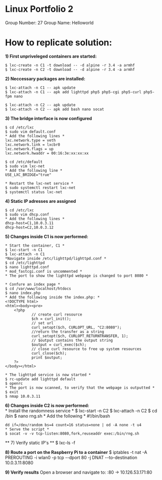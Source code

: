 # Linux Portfolio 2
 Group Number: 27
 Group Name: Helloworld 

# How to replicate solution:
**1) First unpriveleged containers are started:**<br />

	$ lxc-create -n C1 -t download -- -d alpine -r 3.4 -a armhf
	$ lxc-create -n C2 -t download -- -d alpine -r 3.4 -a armhf

**2) Neccessary packages are installed:**<br />

	$ lxc-attach -n C1 -- apk update
	$ lxc-attach -n C1 -- apk add lighttpd php5 php5-cgi php5-curl php5-fpm nano

	$ lxc-attach -n C2 -- apk update
	$ lxc-attach -n C2 -- apk add bash nano socat

**3)  The bridge interface is now configured**<br />

	$ cd /etc/lxc
	$ sudo vim default.conf
	* Add the following lines *
	lxc.network.type = veth
	lxc.network.link = lxcbr0
	lxc.network.flags = up
	lxc.network.hwaddr = 00:16:3e:xx:xx:xx

	$ cd /etc/default
	$ sudo vim lxc-net
	* Add the following line *
	USE_LXC_BRIDGE="true"
	
	* Restart the lxc-net service *
	$ sudo systemctl restart lxc-net
	$ systemctl status lxc-net

	

**4) Static IP adresses are assigned**<br />

	$ cd /etc/lxc
	$ sudo vim dhcp.conf
	* Add the following lines *
	dhcp-host=C1,10.0.3.11
	dhcp-host=C2,10.0.3.12 


**5) Changes inside C1 is now performed:**<br />

	* Start the container, C1 *
	$ lxc-start -n C1
	$ lxc-attach -n C1
	*Navigate inside /etc/lighttpd/lighttpd.conf *
	$ cd /etc/lighttpd
	$ nano lighttpd.conf
	* mod_fastcgi.conf is uncommented *
	* The port to show the lighttpd webpage is changed to port 8080 *
	
	* Confure an index page *
	$ cd /var/www/localhost/htdocs	
	$ nano index.php
	* Add the following inside the index.php: *
	<!DOCTYPE html>
	<html><body><pre>
		<?php 
        		// create curl resource 
        		$ch = curl_init(); 
        		// set url 
        		curl_setopt($ch, CURLOPT_URL, "C2:8080"); 
        		//return the transfer as a string 
        		curl_setopt($ch, CURLOPT_RETURNTRANSFER, 1); 
        		// $output contains the output string 
        		$output = curl_exec($ch); 
        		// close curl resource to free up system resources
        		curl_close($ch);
        		print $output;
		?>
	</body></html>

	* The lighttpd service is now started *
	$ rc-update add lighttpd default
	$ openrc
	* The port is now scanned, to verify that the webpage is outputted *
	$ exit
	$ nmap 10.0.3.11

**6) Changes inside C2 is now performed:**<br />
	* Install the randomness service *
	$ lxc-start -n C2
	$ lxc-attach -n C2
	$ cd /bin
	$ nano rng.sh
	* Add the following *
	#!/bin/bash

	dd if=/dev/random bs=4 count=16 status=none | od -A none -t u4
	* Serve the script *
	$ socat -v -v tcp-listen:8080,fork,reuseaddr exec:/bin/rng.sh

** 7) Verify static IP's **
	$ lxc-ls -f

**8) Route a port on the Raspberry Pi to a container**
	$ iptables -t nat -A PREROUTING -i wlan0 -p tcp --dport 80 -j DNAT --to-destination 10.0.3.11:8080

**9) Verify results**
	Open a browser and navigate to:
	<raspberrypi-ip>:80	->	10.126.53.171:80
